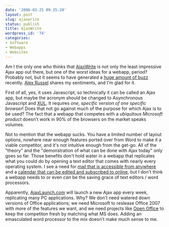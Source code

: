 ```yaml
---
date: '2006-03-25 09:35:20'
layout: post
slug: ajaxwrite
status: publish
title: AjaxWrite
wordpress_id: '74'
categories:
- Software
- Webapps
- Websites
---
```


Am I the only one who thinks that [AjaxWrite](http://ajaxwrite.com/) is not only the least impressive Ajax app out there, but one of the worst ideas for a webapp, period? Probably not, but it seems to have generated a [huge amount of buzz](http://technorati.com/search/ajaxwrite) recently. [Alex Russel](http://alex.dojotoolkit.org/?p=551) shares my sentiments, and I'm glad for it.

First of all, yes, it uses Javascript, so technically it can be called an Ajax app, but maybe the acronym should be changed to Asynchronous Javascript and [XUL](http://www.xulplanet.com/).  It requires _one, specific version _of_ one specific browser_!  Does that not go against much of the purpose for which Ajax is to be used?  The fact that a webapp that competes with a _ubiquitous Microsoft product_ doesn't work in 90% of the browsers on the market speaks volumes.

Not to mention that the webapp sucks.  You have a limited number of layout options, nowhere near enough features ported over from Word to make it a viable competitor, and it's not intuitive enough from the get-go.  All of the "theory" and the "demonstration of what can be done with Ajax today" only goes so far.  Those benefits don't hold water in a webapp that replicates what you could do by opening a text editor that comes with nearly every operating system.  I see a need for [mail that is accessible from anywhere](http://mail.google.com/) and a [calendar that can be edited and subscribed to online](http://30boxes.com/), but I don't think a webapp needs to or even _can_ be the saving grace of text editors / word processors.

Apparently, [AjaxLaunch.com](http://www.ajaxlaunch.com/) will launch a new Ajax app every week, replicating many PC applications.  Why?  We don't need watered down versions of Office applications; we need Microsoft to reslease Office 2007 with more of the features we want, and we need projects like [Open Office](http://www.openoffice.org/) to keep the competiton fresh by matching what MS does.  Adding an emasculated word processor to the mix doesn't make much sense to me.
